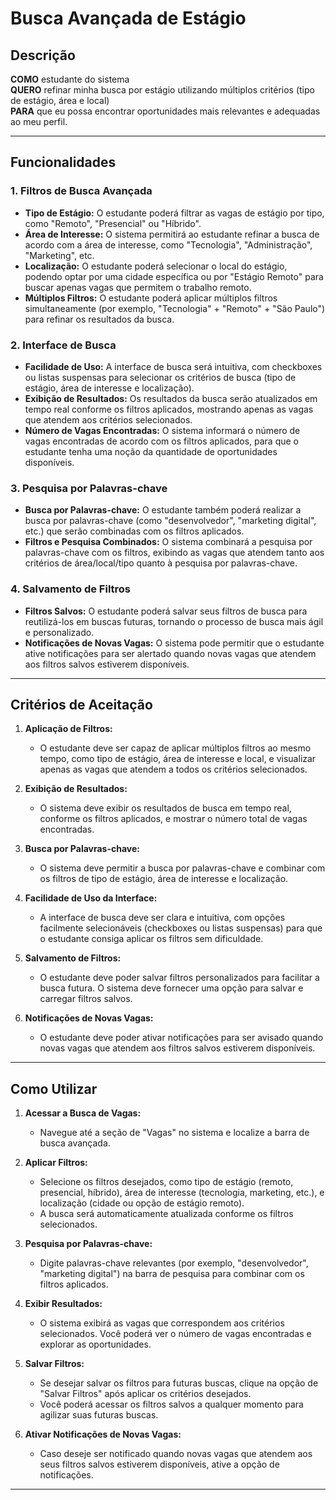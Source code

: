 # Busca Avançada de Estágio

## Descrição

**COMO** estudante do sistema  
**QUERO** refinar minha busca por estágio utilizando múltiplos critérios (tipo de estágio, área e local)  
**PARA** que eu possa encontrar oportunidades mais relevantes e adequadas ao meu perfil.

---

## Funcionalidades

### 1. **Filtros de Busca Avançada**
   - **Tipo de Estágio:** O estudante poderá filtrar as vagas de estágio por tipo, como "Remoto", "Presencial" ou "Híbrido".
   - **Área de Interesse:** O sistema permitirá ao estudante refinar a busca de acordo com a área de interesse, como "Tecnologia", "Administração", "Marketing", etc.
   - **Localização:** O estudante poderá selecionar o local do estágio, podendo optar por uma cidade específica ou por "Estágio Remoto" para buscar apenas vagas que permitem o trabalho remoto.
   - **Múltiplos Filtros:** O estudante poderá aplicar múltiplos filtros simultaneamente (por exemplo, "Tecnologia" + "Remoto" + "São Paulo") para refinar os resultados da busca.

### 2. **Interface de Busca**
   - **Facilidade de Uso:** A interface de busca será intuitiva, com checkboxes ou listas suspensas para selecionar os critérios de busca (tipo de estágio, área de interesse e localização).
   - **Exibição de Resultados:** Os resultados da busca serão atualizados em tempo real conforme os filtros aplicados, mostrando apenas as vagas que atendem aos critérios selecionados.
   - **Número de Vagas Encontradas:** O sistema informará o número de vagas encontradas de acordo com os filtros aplicados, para que o estudante tenha uma noção da quantidade de oportunidades disponíveis.

### 3. **Pesquisa por Palavras-chave**
   - **Busca por Palavras-chave:** O estudante também poderá realizar a busca por palavras-chave (como "desenvolvedor", "marketing digital", etc.) que serão combinadas com os filtros aplicados.
   - **Filtros e Pesquisa Combinados:** O sistema combinará a pesquisa por palavras-chave com os filtros, exibindo as vagas que atendem tanto aos critérios de área/local/tipo quanto à pesquisa por palavras-chave.

### 4. **Salvamento de Filtros**
   - **Filtros Salvos:** O estudante poderá salvar seus filtros de busca para reutilizá-los em buscas futuras, tornando o processo de busca mais ágil e personalizado.
   - **Notificações de Novas Vagas:** O sistema pode permitir que o estudante ative notificações para ser alertado quando novas vagas que atendem aos filtros salvos estiverem disponíveis.

---

## Critérios de Aceitação

1. **Aplicação de Filtros:**
   - O estudante deve ser capaz de aplicar múltiplos filtros ao mesmo tempo, como tipo de estágio, área de interesse e local, e visualizar apenas as vagas que atendem a todos os critérios selecionados.

2. **Exibição de Resultados:**
   - O sistema deve exibir os resultados de busca em tempo real, conforme os filtros aplicados, e mostrar o número total de vagas encontradas.

3. **Busca por Palavras-chave:**
   - O sistema deve permitir a busca por palavras-chave e combinar com os filtros de tipo de estágio, área de interesse e localização.

4. **Facilidade de Uso da Interface:**
   - A interface de busca deve ser clara e intuitiva, com opções facilmente selecionáveis (checkboxes ou listas suspensas) para que o estudante consiga aplicar os filtros sem dificuldade.

5. **Salvamento de Filtros:**
   - O estudante deve poder salvar filtros personalizados para facilitar a busca futura. O sistema deve fornecer uma opção para salvar e carregar filtros salvos.

6. **Notificações de Novas Vagas:**
   - O estudante deve poder ativar notificações para ser avisado quando novas vagas que atendem aos filtros salvos estiverem disponíveis.

---

## Como Utilizar

1. **Acessar a Busca de Vagas:**
   - Navegue até a seção de "Vagas" no sistema e localize a barra de busca avançada.

2. **Aplicar Filtros:**
   - Selecione os filtros desejados, como tipo de estágio (remoto, presencial, híbrido), área de interesse (tecnologia, marketing, etc.), e localização (cidade ou opção de estágio remoto).
   - A busca será automaticamente atualizada conforme os filtros selecionados.

3. **Pesquisa por Palavras-chave:**
   - Digite palavras-chave relevantes (por exemplo, "desenvolvedor", "marketing digital") na barra de pesquisa para combinar com os filtros aplicados.

4. **Exibir Resultados:**
   - O sistema exibirá as vagas que correspondem aos critérios selecionados. Você poderá ver o número de vagas encontradas e explorar as oportunidades.

5. **Salvar Filtros:**
   - Se desejar salvar os filtros para futuras buscas, clique na opção de "Salvar Filtros" após aplicar os critérios desejados.
   - Você poderá acessar os filtros salvos a qualquer momento para agilizar suas futuras buscas.

6. **Ativar Notificações de Novas Vagas:**
   - Caso deseje ser notificado quando novas vagas que atendem aos seus filtros salvos estiverem disponíveis, ative a opção de notificações.

---